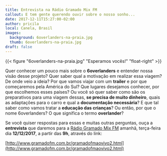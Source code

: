 ```yaml
---
title: Entrevista na Rádio Gramado Mix FM
callout: E tem gente querendo ouvir sobre o nosso sonho...
date: 2017-12-11T15:27:00-02:00
author: pricila
local: Canela, Brasil
images:
  background: 6overlanders-na-praia.jpg
  thumb: 6overlanders-na-praia.jpg
draft: false
---
```


{{< figure "6overlanders-na-praia.jpg" "Esperamos vocês!" "float-right" >}}

Quer conhecer um pouco mais sobre o **6overlanders** e entender nossa visão desse projeto? Quer saber qual a motivação em realizar essa viagem? De onde veio a ideia? Por que vamos viajar com um **trailer** e por que começaremos pela América do Sul? Que lugares desejamos conhecer, por que escolhemos esses países? Ou você só quer saber como são os preparativos para uma viagem dessas, **se precisa de muito dinheiro**, quais as adaptações para o carro e qual a **documentação necessária**? E que tal saber como vamos tratar a **educação das crianças**? Ou então, por que o nome 6overlanders? O que significa o termo **overlander**?

Se você quiser respostas para essas e muitas outras perguntas, ouça a **entrevista** que daremos para a [Rádio Gramado Mix FM](http://gramadofm.com.br) amanhã, terça-feira dia **12/12/2017**, a partir das **9h**, através do link:

[http://www.gramadofm.com.br/gramadofmaovivo2.html](http://www.gramadofm.com.br/gramadofmaovivo2.html)


